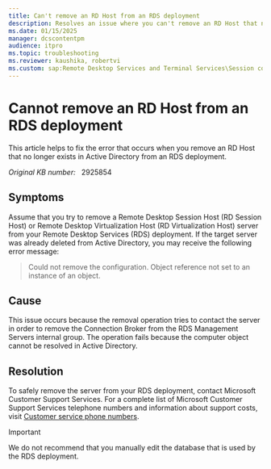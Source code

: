 ```yaml
---
title: Can't remove an RD Host from an RDS deployment
description: Resolves an issue where you can't remove an RD Host that no longer exists in Active Directory from an RDS deployment.
ms.date: 01/15/2025
manager: dcscontentpm
audience: itpro
ms.topic: troubleshooting
ms.reviewer: kaushika, robertvi
ms.custom: sap:Remote Desktop Services and Terminal Services\Session connectivity, csstroubleshoot
---
```

# Cannot remove an RD Host from an RDS deployment

This article helps to fix the error that occurs when you remove an RD Host that no longer exists in Active Directory from an RDS deployment.

_Original KB number:_ &nbsp; 2925854

## Symptoms

Assume that you try to remove a Remote Desktop Session Host (RD Session Host) or Remote Desktop Virtualization Host (RD Virtualization Host) server from your Remote Desktop Services (RDS) deployment. If the target server was already deleted from Active Directory, you may receive the following error message:

> Could not remove the configuration. Object reference not set to an instance of an object.

## Cause

This issue occurs because the removal operation tries to contact the server in order to remove the Connection Broker from the RDS Management Servers internal group. The operation fails because the computer object cannot be resolved in Active Directory.

## Resolution

To safely remove the server from your RDS deployment, contact Microsoft Customer Support Services. For a complete list of Microsoft Customer Support Services telephone numbers and information about support costs, visit [Customer service phone numbers](https://support.microsoft.com/topic/global-customer-service-phone-numbers-c0389ade-5640-e588-8b0e-28de8afeb3f2).

> [!IMPORTANT]
> We do not recommend that you manually edit the database that is used by the RDS deployment.
